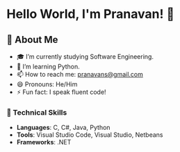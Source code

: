 # Hello World, I'm Pranavan! 👋

## 🌟 About Me
- 🎓 I’m currently studying Software Engineering.
- 🌱 I’m learning Python.
- 📫 How to reach me: pranavans@gmail.com
- 😄 Pronouns: He/Him
- ⚡ Fun fact: I speak fluent code!

### 🔧 Technical Skills
- **Languages**: C, C#, Java, Python
- **Tools**: Visual Studio Code, Visual Studio, Netbeans
- **Frameworks**: .NET

